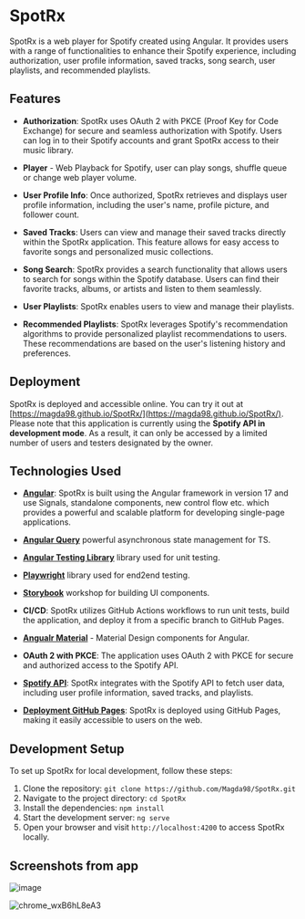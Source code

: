 # SpotRx

SpotRx is a web player for Spotify created using Angular. It provides users with a range of functionalities to enhance their Spotify experience, including authorization, user profile information, saved tracks, song search, user playlists, and recommended playlists.

## Features

- **Authorization**: SpotRx uses OAuth 2 with PKCE (Proof Key for Code Exchange) for secure and seamless authorization with Spotify. Users can log in to their Spotify accounts and grant SpotRx access to their music library.

- **Player** - Web Playback for Spotify, user can play songs, shuffle queue or change web player volume.

- **User Profile Info**: Once authorized, SpotRx retrieves and displays user profile information, including the user's name, profile picture, and follower count.

- **Saved Tracks**: Users can view and manage their saved tracks directly within the SpotRx application. This feature allows for easy access to favorite songs and personalized music collections.

- **Song Search**: SpotRx provides a search functionality that allows users to search for songs within the Spotify database. Users can find their favorite tracks, albums, or artists and listen to them seamlessly.

- **User Playlists**: SpotRx enables users to view and manage their playlists.

- **Recommended Playlists**: SpotRx leverages Spotify's recommendation algorithms to provide personalized playlist recommendations to users. These recommendations are based on the user's listening history and preferences.

## Deployment

SpotRx is deployed and accessible online. You can try it out at [https://magda98.github.io/SpotRx/](https://magda98.github.io/SpotRx/). Please note that this application is currently using the **Spotify API in development mode**. As a result, it can only be accessed by a limited number of users and testers designated by the owner.

## Technologies Used

- [**Angular**](https://angular.dev/): SpotRx is built using the Angular framework in version 17 and use Signals, standalone components, new control flow etc. which provides a powerful and scalable platform for developing single-page applications.

- [**Angular Query**](https://tanstack.com/query/v5/docs/framework/angular/overview) powerful asynchronous state management for TS.
- [**Angular Testing Library**](https://testing-library.com/docs/angular-testing-library/intro) library used for unit testing.
- [**Playwright**](https://playwright.dev/) library used for end2end testing.
- [**Storybook**](https://storybook.js.org/) workshop for building UI components.
- **CI/CD**: SpotRx utilizes GitHub Actions workflows to run unit tests, build the application, and deploy it from a specific branch to GitHub Pages.

- [**Angualr Material**](https://material.angular.io/) - Material Design components for Angular.

- **OAuth 2 with PKCE**: The application uses OAuth 2 with PKCE for secure and authorized access to the Spotify API.

- [**Spotify API**](https://developer.spotify.com/documentation/web-api): SpotRx integrates with the Spotify API to fetch user data, including user profile information, saved tracks, and playlists.

- [**Deployment GitHub Pages**](https://pages.github.com/): SpotRx is deployed using GitHub Pages, making it easily accessible to users on the web.

## Development Setup

To set up SpotRx for local development, follow these steps:

1. Clone the repository: `git clone https://github.com/Magda98/SpotRx.git`
2. Navigate to the project directory: `cd SpotRx`
3. Install the dependencies: `npm install`
4. Start the development server: `ng serve`
5. Open your browser and visit `http://localhost:4200` to access SpotRx locally.

## Screenshots from app

![image](https://github.com/Magda98/SpotRx/assets/33430525/9c3aca7f-f350-4f3b-9b0a-17c43665bb84)

![chrome_wxB6hL8eA3](https://github.com/Magda98/SpotRx/assets/33430525/c065fe81-f892-4907-b773-dab52e94b68e)
